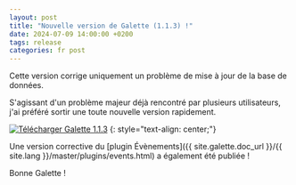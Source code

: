 ```yaml
---
layout: post
title: "Nouvelle version de Galette (1.1.3) !"
date: 2024-07-09 14:00:00 +0200
tags: release
categories: fr post
---
```


Cette version corrige uniquement un problème de mise à jour de la base de données. 

S'agissant d'un problème majeur déjà rencontré par plusieurs utilisateurs, j'ai préféré sortir une toute nouvelle version rapidement.

[![Télécharger Galette 1.1.3](https://img.shields.io/badge/1.1.3-Télécharger_Galette-ffb619.svg?logo=php&logoColor=white&style=for-the-badge)](https://galette.eu/download/galette-1.1.3.tar.bz2)
{: style="text-align: center;"}

Une version corrective du [plugin Évènements]({{ site.galette.doc_url }}/{{ site.lang }}/master/plugins/events.html) a également été publiée !

Bonne Galette !
